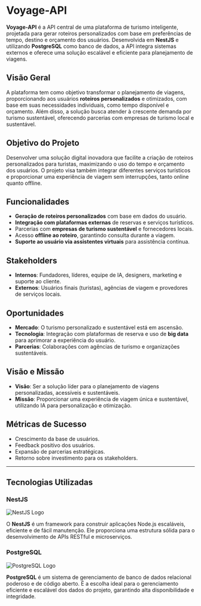 # Voyage-API

**Voyage-API** é a API central de uma plataforma de turismo inteligente, projetada para gerar roteiros personalizados com base em preferências de tempo, destino e orçamento dos usuários. Desenvolvida em **NestJS** e utilizando **PostgreSQL** como banco de dados, a API integra sistemas externos e oferece uma solução escalável e eficiente para planejamento de viagens.

## Visão Geral

A plataforma tem como objetivo transformar o planejamento de viagens, proporcionando aos usuários **roteiros personalizados** e otimizados, com base em suas necessidades individuais, como tempo disponível e orçamento. Além disso, a solução busca atender à crescente demanda por turismo sustentável, oferecendo parcerias com empresas de turismo local e sustentável.

## Objetivo do Projeto

Desenvolver uma solução digital inovadora que facilite a criação de roteiros personalizados para turistas, maximizando o uso do tempo e orçamento dos usuários. O projeto visa também integrar diferentes serviços turísticos e proporcionar uma experiência de viagem sem interrupções, tanto online quanto offline.

## Funcionalidades

- **Geração de roteiros personalizados** com base em dados do usuário.
- **Integração com plataformas externas** de reservas e serviços turísticos.
- Parcerias com **empresas de turismo sustentável** e fornecedores locais.
- Acesso **offline ao roteiro**, garantindo consulta durante a viagem.
- **Suporte ao usuário via assistentes virtuais** para assistência contínua.

## Stakeholders

- **Internos**: Fundadores, líderes, equipe de IA, designers, marketing e suporte ao cliente.
- **Externos**: Usuários finais (turistas), agências de viagem e provedores de serviços locais.

## Oportunidades

- **Mercado**: O turismo personalizado e sustentável está em ascensão.
- **Tecnologia**: Integração com plataformas de reserva e uso de **big data** para aprimorar a experiência do usuário.
- **Parcerias**: Colaborações com agências de turismo e organizações sustentáveis.

## Visão e Missão

- **Visão**: Ser a solução líder para o planejamento de viagens personalizadas, acessíveis e sustentáveis.
- **Missão**: Proporcionar uma experiência de viagem única e sustentável, utilizando IA para personalização e otimização.

## Métricas de Sucesso

- Crescimento da base de usuários.
- Feedback positivo dos usuários.
- Expansão de parcerias estratégicas.
- Retorno sobre investimento para os stakeholders.

---

## Tecnologias Utilizadas

### NestJS
![NestJS Logo](https://upload.wikimedia.org/wikipedia/commons/3/34/NestJS_logo.svg)

O **NestJS** é um framework para construir aplicações Node.js escaláveis, eficiente e de fácil manutenção. Ele proporciona uma estrutura sólida para o desenvolvimento de APIs RESTful e microserviços.

### PostgreSQL
![PostgreSQL Logo](https://upload.wikimedia.org/wikipedia/commons/a/a4/Postgresql_elephant.svg)

**PostgreSQL** é um sistema de gerenciamento de banco de dados relacional poderoso e de código aberto. É a escolha ideal para o gerenciamento eficiente e escalável dos dados do projeto, garantindo alta disponibilidade e integridade.
